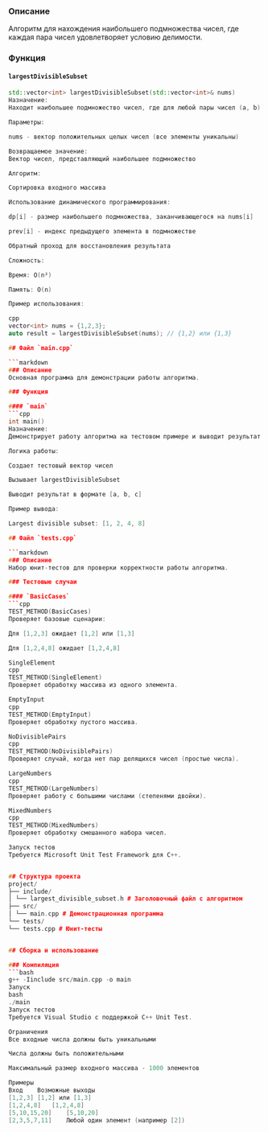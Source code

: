 ### Описание
Алгоритм для нахождения наибольшего подмножества чисел, где каждая пара чисел удовлетворяет условию делимости.

### Функция

#### `largestDivisibleSubset`
```cpp
std::vector<int> largestDivisibleSubset(std::vector<int>& nums)
Назначение:
Находит наибольшее подмножество чисел, где для любой пары чисел (a, b) выполняется a % b == 0 или b % a == 0.

Параметры:

nums - вектор положительных целых чисел (все элементы уникальны)

Возвращаемое значение:
Вектор чисел, представляющий наибольшее подмножество

Алгоритм:

Сортировка входного массива

Использование динамического программирования:

dp[i] - размер наибольшего подмножества, заканчивающегося на nums[i]

prev[i] - индекс предыдущего элемента в подмножестве

Обратный проход для восстановления результата

Сложность:

Время: O(n²)

Память: O(n)

Пример использования:

cpp
vector<int> nums = {1,2,3};
auto result = largestDivisibleSubset(nums); // {1,2} или {1,3}

## Файл `main.cpp`

```markdown
### Описание
Основная программа для демонстрации работы алгоритма.

### Функция

#### `main`
```cpp
int main()
Назначение:
Демонстрирует работу алгоритма на тестовом примере и выводит результат.

Логика работы:

Создает тестовый вектор чисел

Вызывает largestDivisibleSubset

Выводит результат в формате [a, b, c]

Пример вывода:

Largest divisible subset: [1, 2, 4, 8]

## Файл `tests.cpp`

```markdown
### Описание
Набор юнит-тестов для проверки корректности работы алгоритма.

### Тестовые случаи

#### `BasicCases`
```cpp
TEST_METHOD(BasicCases)
Проверяет базовые сценарии:

Для [1,2,3] ожидает [1,2] или [1,3]

Для [1,2,4,8] ожидает [1,2,4,8]

SingleElement
cpp
TEST_METHOD(SingleElement)
Проверяет обработку массива из одного элемента.

EmptyInput
cpp
TEST_METHOD(EmptyInput)
Проверяет обработку пустого массива.

NoDivisiblePairs
cpp
TEST_METHOD(NoDivisiblePairs)
Проверяет случай, когда нет пар делящихся чисел (простые числа).

LargeNumbers
cpp
TEST_METHOD(LargeNumbers)
Проверяет работу с большими числами (степенями двойки).

MixedNumbers
cpp
TEST_METHOD(MixedNumbers)
Проверяет обработку смешанного набора чисел.

Запуск тестов
Требуется Microsoft Unit Test Framework для C++.


## Структура проекта
project/
├── include/
│ └── largest_divisible_subset.h # Заголовочный файл с алгоритмом
├── src/
│ └── main.cpp # Демонстрационная программа
└── tests/
└── tests.cpp # Юнит-тесты


## Сборка и использование

### Компиляция
```bash
g++ -Iinclude src/main.cpp -o main
Запуск
bash
./main
Запуск тестов
Требуется Visual Studio с поддержкой C++ Unit Test.

Ограничения
Все входные числа должны быть уникальными

Числа должны быть положительными

Максимальный размер входного массива - 1000 элементов

Примеры
Вход	Возможные выходы
[1,2,3]	[1,2] или [1,3]
[1,2,4,8]	[1,2,4,8]
[5,10,15,20]	[5,10,20]
[2,3,5,7,11]	Любой один элемент (например [2])
